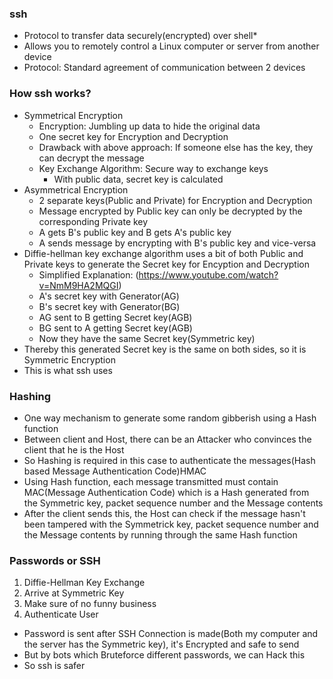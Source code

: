### ssh

* Protocol to transfer data securely(encrypted) over shell* 
* Allows you to remotely control a Linux computer or server from another device
* Protocol: Standard agreement of communication between 2 devices

### How ssh works?

* Symmetrical Encryption
  * Encryption: Jumbling up data to hide the original data
  * One secret key for Encryption and Decryption
  * Drawback with above approach: If someone else has the key, they can decrypt the message
  * Key Exchange Algorithm: Secure way to exchange keys
    * With public data, secret key is calculated
* Asymmetrical Encryption
  * 2 separate keys(Public and Private) for Encryption and Decryption
  * Message encrypted by Public key can only be decrypted by the corresponding Private key
  * A gets B's public key and B gets A's public key
  * A sends message by encrypting with B's public key and vice-versa
* Diffie-hellman key exchange algorithm uses a bit of both Public and Private keys to generate the Secret key for Encyption and Decryption
  * Simplified Explanation: (https://www.youtube.com/watch?v=NmM9HA2MQGI)
  * A's secret key with Generator(AG)
  * B's secret key with Generator(BG)
  * AG sent to B getting Secret key(AGB)
  * BG sent to A getting Secret key(AGB)
  * Now they have the same Secret key(Symmetric key)
* Thereby this generated Secret key is the same on both sides, so it is Symmetric Encryption
* This is what ssh uses

### Hashing

* One way mechanism to generate some random gibberish using a Hash function
* Between client and Host, there can be an Attacker who convinces the client that he is the Host
* So Hashing is required in this case to authenticate the messages(Hash based Message Authentication Code)HMAC
* Using Hash function, each message transmitted must contain MAC(Message Authentication Code) which is a Hash generated from the Symmetric key, packet sequence number and the Message contents
* After the client sends this, the Host can check if the message hasn't been tampered with the Symmetrick key, packet sequence number and the Message contents by running through the same Hash function

### Passwords or SSH

1. Diffie-Hellman Key Exchange
2. Arrive at Symmetric Key
3. Make sure of no funny business
4. Authenticate User

* Password is sent after SSH Connection is made(Both my computer and the server has the Symmetric key), it's Encrypted and safe to send
* But by bots which Bruteforce different passwords, we can Hack this
* So ssh is safer